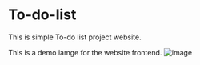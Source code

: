 # To-do-list
This is simple To-do list project website.

This is a demo iamge for the website frontend.
![image](https://github.com/user-attachments/assets/4a1ce65f-09aa-4953-94e6-dcdd09655b25)

